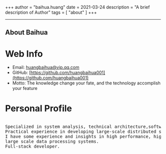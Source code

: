 +++
author = "baihua.huang"
date = 2021-03-24
description = "A brief description of Author"
tags = [
"about"
]
+++

---
About Baihua
---

# Web Info

- Email: huangbaihua@vip.qq.com
- GitHub: [https://github.com/huangbaihua001](https://github.com/huangbaihua001)
- Motto:  The knowledge change your fate, and the technology accomplish your feature




# Personal Profile

<pre>

Specialized in system analysis, technical architecture,software engineering,and soft development consulting.
Practical experience in developing large-scale distributed systems.
I have some experience and insights in high performance, high availability,distributed,high concurrency,and
large scale data processing systems.
Full-stack developer.
</pre>